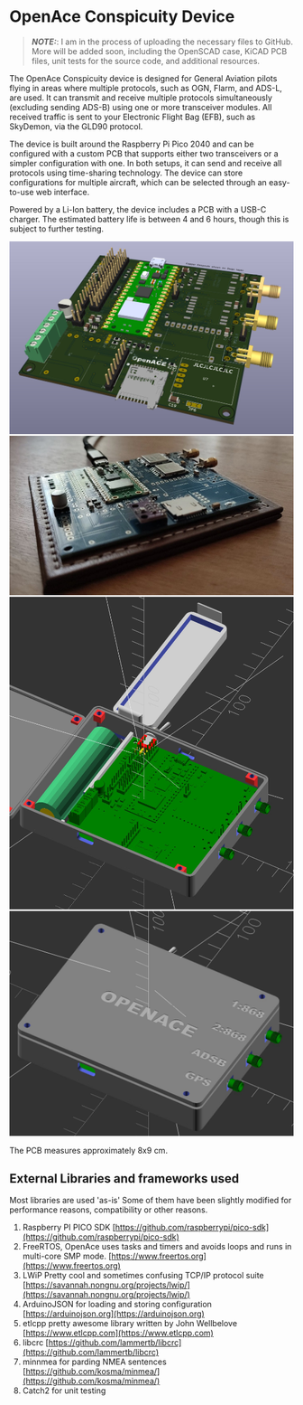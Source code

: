 # OpenAce Conspicuity Device

> **_NOTE:_**: I am in the process of uploading the necessary files to GitHub. More will be added soon, including the OpenSCAD case, KiCAD PCB files, unit tests for the source code, and additional resources.

The OpenAce Conspicuity device is designed for General Aviation pilots flying in areas where multiple protocols, such as OGN, Flarm, and ADS-L, are used. It can transmit and receive multiple protocols simultaneously (excluding sending ADS-B) using one or more transceiver modules. All received traffic is sent to your Electronic Flight Bag (EFB), such as SkyDemon, via the GLD90 protocol.

The device is built around the Raspberry Pi Pico 2040 and can be configured with a custom PCB that supports either two transceivers or a simpler configuration with one. In both setups, it can send and receive all protocols using time-sharing technology. The device can store configurations for multiple aircraft, which can be selected through an easy-to-use web interface.

Powered by a Li-Ion battery, the device includes a PCB with a USB-C charger. The estimated battery life is between 4 and 6 hours, though this is subject to further testing.

![KiCAD 3D Rendering](doc/img/kicadpcb.jpg)
![Soldered PCB](doc/img/solderedpcb.jpg)
![OpenScad View (Open)](doc/img/openscadopen.jpg)
![OpenScad View (Closed)](doc/img/openscadclosed.jpg)

The PCB measures approximately 8x9 cm.

## External Libraries and frameworks used

Most libraries are used 'as-is' Some of them have been slightly modified for performance reasons, compatibility or 
other reasons.

1. Raspberry PI PICO SDK [https://github.com/raspberrypi/pico-sdk](https://github.com/raspberrypi/pico-sdk)
2. FreeRTOS, OpenAce uses tasks and timers and avoids loops and runs in multi-core SMP mode. [https://www.freertos.org](https://www.freertos.org)
3. LWiP Pretty cool and sometimes confusing TCP/IP protocol suite [https://savannah.nongnu.org/projects/lwip/](https://savannah.nongnu.org/projects/lwip/)
4. ArduinoJSON for loading and storing configuration [https://arduinojson.org](https://arduinojson.org)
5. etlcpp pretty awesome library written by John Wellbelove  [https://www.etlcpp.com](https://www.etlcpp.com)
6. libcrc [https://github.com/lammertb/libcrc](https://github.com/lammertb/libcrc)
7. minnmea for parding NMEA sentences [https://github.com/kosma/minmea/](https://github.com/kosma/minmea/)
8. Catch2 for unit testing
